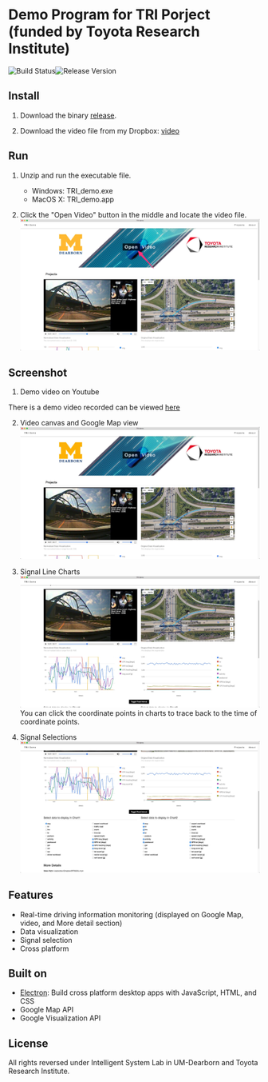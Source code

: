 # Demo Program for TRI Porject (funded by Toyota Research Institute)
![Build Status](https://img.shields.io/shippable/5444c5ecb904a4b21567b0ff.svg)![Release Version](https://img.shields.io/badge/release-1.2-blue.svg)

## Install

1. Download the binary [release](https://github.com/ztlevi/TRI_demo/releases).

2. Download the video file from my Dropbox: [video](https://www.dropbox.com/s/3jri3jgxdlaqb7o/8PF6005U.mp4?dl=0) 

## Run
1. Unzip and run the executable file.
   - Windows: TRI_demo.exe
   - MacOS X: TRI_demo.app

2. Click the "Open Video" button in the middle and locate the video file.
![click button](./shortcuts/0.jpg)

## Screenshot

1. Demo video on Youtube

There is a demo video recorded can be viewed [here](https://youtu.be/uuWda2Rw0P4)

2. Video canvas and Google Map view
   ![shortcut1](./shortcuts/1.jpg) 

3. Signal Line Charts
   ![shortcut2](./shortcuts/2.jpg) 
   You can click the coordinate points in charts to trace back to the time of coordinate points.

4. Signal Selections
   ![shortcut3](./shortcuts/3.jpg) 

## Features
- Real-time driving information monitoring (displayed on Google Map, video, and More detail section)
- Data visualization
- Signal selection
- Cross platform

## Built on
- [Electron](https://electron.atom.io/): Build cross platform desktop apps with JavaScript, HTML, and CSS
- Google Map API
- Google Visualization API

## License
All rights reversed under Intelligent System Lab in UM-Dearborn and Toyota Research Institute.
